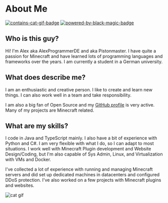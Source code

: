 # About Me

[![contains-cat-gif-badge](https://forthebadge.com/images/badges/contains-cat-gifs.svg)](https://forthebadge.com)
[![powered-by-black-magic-badge](https://forthebadge.com/images/badges/powered-by-black-magic.svg)](https://forthebadge.com)

## Who is this guy?

Hi! I'm Alex aka AlexProgrammerDE and aka Pistonmaster. I have quite a passion for Minecraft and have learned lots of
programming languages and frameworks over the years. I am currently a student in a German university.

## What does describe me?

I am an enthusiastic and creative person. I like to create and learn new things. I can also work well in a team and
take responsibility.

I am also a big fan of Open Source and my [GitHub profile](https://github.com/AlexProgrammerDE) is very active. Many of
my projects are Minecraft related.

[secret message]: <> (cats are cute :3)

## What are my skills?

I code in Java and TypeScript mainly. I also have a bit of experience with Python and C#. I am very flexible with what I
do, so I can adapt to most situations. I work well with Minecraft Plugin development and Website Design/Coding, but I'm
also capable of Sys Admin, Linux, and Virtualization with VMs and Docker.

I've collected a lot of experience with running and managing Minecraft servers and did set up dedicated machines in
datacenters and configured DDoS protection. I've also worked on a few projects with Minecraft plugins and websites.

![cat gif](https://media1.tenor.com/m/cbf1-eBnBbkAAAAC/pusheen-pusheen-cat.gif)

[extra gif 1]: <> (https://media.tenor.com/blwK0rdIId8AAAAi/cat-oiiaoiia-cat.gif)
[extra gif 2]: <> (https://media.tenor.com/3VK7UIf_5R8AAAAj/good-morning.gif)
[extra gif 3]: <> (https://media1.tenor.com/m/D79VE1UsarUAAAAd/meaw.gif)
[extra gif 4]: <> (https://media1.tenor.com/m/QkINQgRwWgUAAAAd/cat-rave.gif)
[extra gif 5]: <> (https://media.tenor.com/HGWcMb_HJo8AAAAi/cat-cat-meme.gif)
